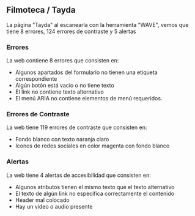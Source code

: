 ## Filmoteca / Tayda

La página "Tayda" al escanearla con la herramienta "WAVE", vemos que tiene 8 errores, 124 errores de contraste y 5 alertas

### Errores
La web contiene 8 errores que consisten en:
 * Algunos apartados del formulario no tienen una etiqueta correspondiente
 * Algún botón está vacío o no tiene texto
 * El link no contiene texto alternativo
 * El menú ARIA no contiene elementos de menú requeridos.

### Errores de Contraste
La web tiene 119 errores de contraste que consisten en:
* Fondo blanco con texto naranja claro
* Iconos de redes sociales en color magenta con fondo blanco

### Alertas
La web tiene 4 alertas de accesibilidad que consisten en:
* Algunos atributos tienen el mismo texto que el texto alternativo
* El texto de algún link no especifica correctamente el contenido
* Header mal colocado
* Hay un video o audio presente
